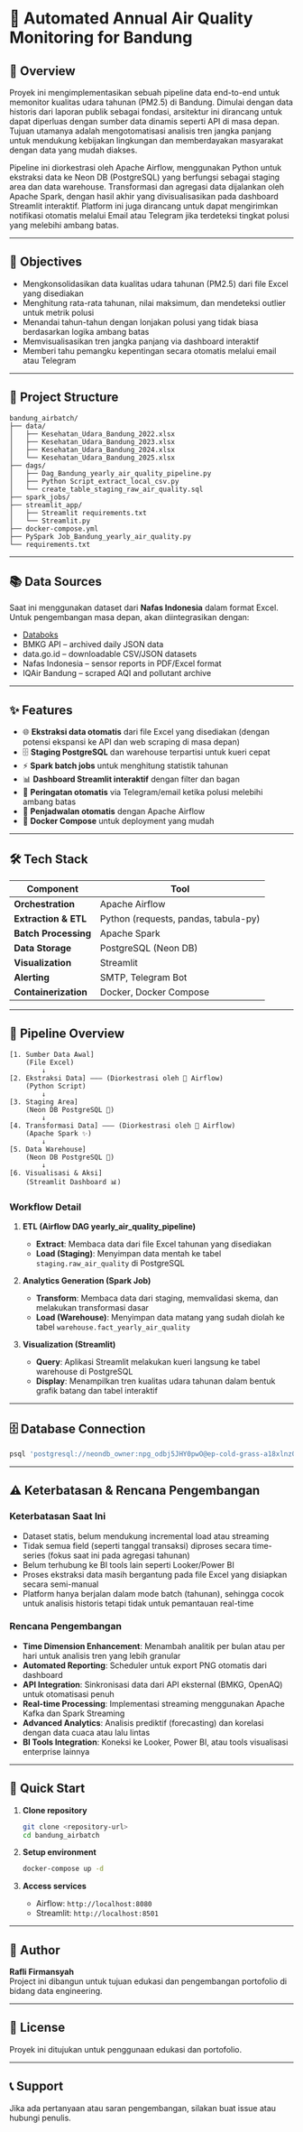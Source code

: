 # 🚦 Automated Annual Air Quality Monitoring for Bandung

## 📄 Overview

Proyek ini mengimplementasikan sebuah pipeline data end-to-end untuk memonitor kualitas udara tahunan (PM2.5) di Bandung. Dimulai dengan data historis dari laporan publik sebagai fondasi, arsitektur ini dirancang untuk dapat diperluas dengan sumber data dinamis seperti API di masa depan. Tujuan utamanya adalah mengotomatisasi analisis tren jangka panjang untuk mendukung kebijakan lingkungan dan memberdayakan masyarakat dengan data yang mudah diakses.

Pipeline ini diorkestrasi oleh Apache Airflow, menggunakan Python untuk ekstraksi data ke Neon DB (PostgreSQL) yang berfungsi sebagai staging area dan data warehouse. Transformasi dan agregasi data dijalankan oleh Apache Spark, dengan hasil akhir yang divisualisasikan pada dashboard Streamlit interaktif. Platform ini juga dirancang untuk dapat mengirimkan notifikasi otomatis melalui Email atau Telegram jika terdeteksi tingkat polusi yang melebihi ambang batas.

---

## 🎯 Objectives

- Mengkonsolidasikan data kualitas udara tahunan (PM2.5) dari file Excel yang disediakan
- Menghitung rata-rata tahunan, nilai maksimum, dan mendeteksi outlier untuk metrik polusi
- Menandai tahun-tahun dengan lonjakan polusi yang tidak biasa berdasarkan logika ambang batas
- Memvisualisasikan tren jangka panjang via dashboard interaktif
- Memberi tahu pemangku kepentingan secara otomatis melalui email atau Telegram

---

## 📁 Project Structure

```
bandung_airbatch/
├── data/
│   ├── Kesehatan_Udara_Bandung_2022.xlsx
│   ├── Kesehatan_Udara_Bandung_2023.xlsx
│   ├── Kesehatan_Udara_Bandung_2024.xlsx
│   └── Kesehatan_Udara_Bandung_2025.xlsx
├── dags/
│   ├── Dag_Bandung_yearly_air_quality_pipeline.py
│   ├── Python Script_extract_local_csv.py
│   └── create_table_staging_raw_air_quality.sql
├── spark_jobs/
├── streamlit_app/
│   ├── Streamlit requirements.txt
│   └── Streamlit.py
├── docker-compose.yml
├── PySpark Job_Bandung_yearly_air_quality.py
└── requirements.txt
```

---

## 📚 Data Sources

Saat ini menggunakan dataset dari **Nafas Indonesia** dalam format Excel. Untuk pengembangan masa depan, akan diintegrasikan dengan:

- [Databoks](https://databoks.katadata.co.id/layanan-konsumen-kesehatan/statistik/3b72788adeb2920/kualitas-udara-di-kota-besar-indonesia-buruk-jauh-dari-standar-who)
- BMKG API – archived daily JSON data
- data.go.id – downloadable CSV/JSON datasets
- Nafas Indonesia – sensor reports in PDF/Excel format
- IQAir Bandung – scraped AQI and pollutant archive

---

## ✨ Features

- 🌐 **Ekstraksi data otomatis** dari file Excel yang disediakan (dengan potensi ekspansi ke API dan web scraping di masa depan)
- 🗄️ **Staging PostgreSQL** dan warehouse terpartisi untuk kueri cepat
- ⚡ **Spark batch jobs** untuk menghitung statistik tahunan
- 📊 **Dashboard Streamlit interaktif** dengan filter dan bagan
- 🔔 **Peringatan otomatis** via Telegram/email ketika polusi melebihi ambang batas
- 🔁 **Penjadwalan otomatis** dengan Apache Airflow
- 🐳 **Docker Compose** untuk deployment yang mudah

---

## 🛠️ Tech Stack

| Component | Tool |
|-----------|------|
| **Orchestration** | Apache Airflow |
| **Extraction & ETL** | Python (requests, pandas, tabula-py) |
| **Batch Processing** | Apache Spark |
| **Data Storage** | PostgreSQL (Neon DB) |
| **Visualization** | Streamlit |
| **Alerting** | SMTP, Telegram Bot |
| **Containerization** | Docker, Docker Compose |

---

## 🔄 Pipeline Overview

```
[1. Sumber Data Awal]
    (File Excel)
        ↓
[2. Ekstraksi Data] ——— (Diorkestrasi oleh 💨 Airflow)
    (Python Script)
        ↓
[3. Staging Area]
    (Neon DB PostgreSQL 🐘)
        ↓
[4. Transformasi Data] ——— (Diorkestrasi oleh 💨 Airflow)
    (Apache Spark ✨)
        ↓
[5. Data Warehouse]
    (Neon DB PostgreSQL 🐘)
        ↓
[6. Visualisasi & Aksi]
    (Streamlit Dashboard 📊)
```

### Workflow Detail

1. **ETL (Airflow DAG yearly_air_quality_pipeline)**
   - **Extract**: Membaca data dari file Excel tahunan yang disediakan
   - **Load (Staging)**: Menyimpan data mentah ke tabel `staging.raw_air_quality` di PostgreSQL

2. **Analytics Generation (Spark Job)**
   - **Transform**: Membaca data dari staging, memvalidasi skema, dan melakukan transformasi dasar
   - **Load (Warehouse)**: Menyimpan data matang yang sudah diolah ke tabel `warehouse.fact_yearly_air_quality`

3. **Visualization (Streamlit)**
   - **Query**: Aplikasi Streamlit melakukan kueri langsung ke tabel warehouse di PostgreSQL
   - **Display**: Menampilkan tren kualitas udara tahunan dalam bentuk grafik batang dan tabel interaktif

---

## 🗄️ Database Connection

```bash
psql 'postgresql://neondb_owner:npg_odbj5JHY0pwO@ep-cold-grass-a18xlnz0-pooler.ap-southeast-1.aws.neon.tech/neondb?sslmode=require&channel_binding=require'
```

---

## ⚠️ Keterbatasan & Rencana Pengembangan

### Keterbatasan Saat Ini

- Dataset statis, belum mendukung incremental load atau streaming
- Tidak semua field (seperti tanggal transaksi) diproses secara time-series (fokus saat ini pada agregasi tahunan)
- Belum terhubung ke BI tools lain seperti Looker/Power BI
- Proses ekstraksi data masih bergantung pada file Excel yang disiapkan secara semi-manual
- Platform hanya berjalan dalam mode batch (tahunan), sehingga cocok untuk analisis historis tetapi tidak untuk pemantauan real-time

### Rencana Pengembangan

- **Time Dimension Enhancement**: Menambah analitik per bulan atau per hari untuk analisis tren yang lebih granular
- **Automated Reporting**: Scheduler untuk export PNG otomatis dari dashboard
- **API Integration**: Sinkronisasi data dari API eksternal (BMKG, OpenAQ) untuk otomatisasi penuh
- **Real-time Processing**: Implementasi streaming menggunakan Apache Kafka dan Spark Streaming
- **Advanced Analytics**: Analisis prediktif (forecasting) dan korelasi dengan data cuaca atau lalu lintas
- **BI Tools Integration**: Koneksi ke Looker, Power BI, atau tools visualisasi enterprise lainnya

---

## 🚀 Quick Start

1. **Clone repository**
   ```bash
   git clone <repository-url>
   cd bandung_airbatch
   ```

2. **Setup environment**
   ```bash
   docker-compose up -d
   ```

3. **Access services**
   - Airflow: `http://localhost:8080`
   - Streamlit: `http://localhost:8501`

---

## 👤 Author

**Rafli Firmansyah**  
Project ini dibangun untuk tujuan edukasi dan pengembangan portofolio di bidang data engineering.

---

## 📝 License

Proyek ini ditujukan untuk penggunaan edukasi dan portofolio.

---

## 📞 Support

Jika ada pertanyaan atau saran pengembangan, silakan buat issue atau hubungi penulis.
